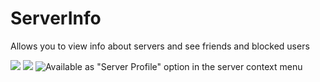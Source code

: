 # ServerInfo

Allows you to view info about servers and see friends and blocked users

![](https://github.com/CodeRadu/Vencord/assets/45497981/a49783b5-e8fc-41d8-968f-58600e9f6580)
![](https://github.com/CodeRadu/Vencord/assets/45497981/5efc158a-e671-4196-a15a-77edf79a2630)
![Available as "Server Profile" option in the server context menu](https://github.com/CodeRadu/Vencord/assets/45497981/f43be943-6dc4-4232-9709-fbeb382d8e54)
